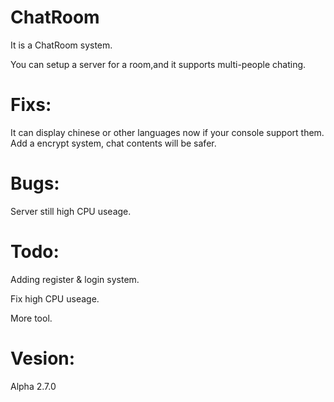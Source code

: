 # ChatRoom
It is a ChatRoom system.

You can setup a server for a room,and it supports multi-people chating.

# Fixs:
It can display chinese or other languages now if your console support them.
Add a encrypt system, chat contents will be safer.

# Bugs:
Server still high CPU useage.

# Todo:
Adding register & login system.

Fix high CPU useage.

More tool.

# Vesion:
Alpha 2.7.0
